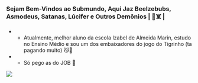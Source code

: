 ### Sejam Bem-Vindos ao Submundo, Aqui Jaz Beelzebubs, Asmodeus, Satanas, Lúcifer e Outros Demônios | 👹☠️ |

- * Atualmente, melhor aluno da escola Izabel de Almeida Marin, estudo no Ensino Médio e sou um dos embaixadores do jogo do Tigrinho (ta pagando muito) 😼🤑
- * Só pego as do JOB 👄
 
![](https://media1.tenor.com/m/mjzOl55iUUMAAAAC/scary-dark.gif)
